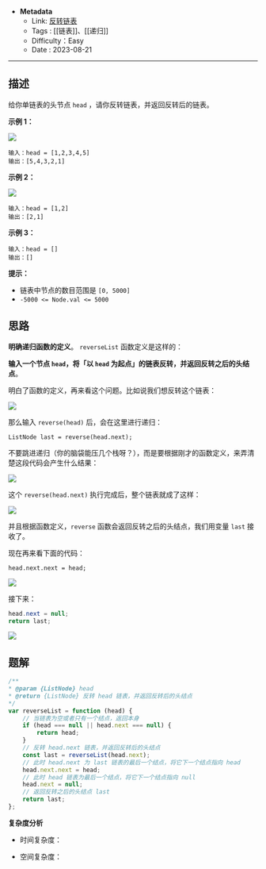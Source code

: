 - **Metadata**
	- Link: [反转链表](https://leetcode.cn/problems/reverse-linked-list/description/ "https://leetcode.cn/problems/reverse-linked-list/description/")
	- Tags : [[链表]]、[[递归]]
	- Difficulty：Easy
	- Date : 2023-08-21
---
## 描述

给你单链表的头节点 `head` ，请你反转链表，并返回反转后的链表。

**示例 1：**

![](https://assets.leetcode.com/uploads/2021/02/19/rev1ex1.jpg)

```
输入：head = [1,2,3,4,5]
输出：[5,4,3,2,1]
```

**示例 2：**

![](https://assets.leetcode.com/uploads/2021/02/19/rev1ex2.jpg)

```
输入：head = [1,2]
输出：[2,1]
```

**示例 3：**

```
输入：head = []
输出：[]
```

**提示：**

- 链表中节点的数目范围是 `[0, 5000]`
- `-5000 <= Node.val <= 5000`

## 思路

**明确递归函数的定义**。 `reverseList` 函数定义是这样的：

**输入一个节点 `head`，将「以 `head` 为起点」的链表反转，并返回反转之后的头结点**。

明白了函数的定义，再来看这个问题。比如说我们想反转这个链表：

![](https://labuladong.github.io/algo/images/%E5%8F%8D%E8%BD%AC%E9%93%BE%E8%A1%A8/1.jpg)

那么输入 `reverse(head)` 后，会在这里进行递归：

```
ListNode last = reverse(head.next);
```

不要跳进递归（你的脑袋能压几个栈呀？），而是要根据刚才的函数定义，来弄清楚这段代码会产生什么结果：

![](https://labuladong.github.io/algo/images/%E5%8F%8D%E8%BD%AC%E9%93%BE%E8%A1%A8/2.jpg)

这个 `reverse(head.next)` 执行完成后，整个链表就成了这样：

![](https://labuladong.github.io/algo/images/%E5%8F%8D%E8%BD%AC%E9%93%BE%E8%A1%A8/3.jpg)

并且根据函数定义，`reverse` 函数会返回反转之后的头结点，我们用变量 `last` 接收了。

现在再来看下面的代码：

```
head.next.next = head;
```

![](https://labuladong.github.io/algo/images/%E5%8F%8D%E8%BD%AC%E9%93%BE%E8%A1%A8/4.jpg)

接下来：


```java
head.next = null;
return last;
```

![](https://labuladong.github.io/algo/images/%E5%8F%8D%E8%BD%AC%E9%93%BE%E8%A1%A8/5.jpg)

## 题解

```js
/**
* @param {ListNode} head
* @return {ListNode} 反转 head 链表，并返回反转后的头结点
*/
var reverseList = function (head) {
    // 当链表为空或者只有一个结点，返回本身
    if (head === null || head.next === null) {
        return head;
    }
    // 反转 head.next 链表，并返回反转后的头结点
    const last = reverseList(head.next);
    // 此时 head.next 为 last 链表的最后一个结点，将它下一个结点指向 head
    head.next.next = head;
    // 此时 head 链表为最后一个结点，将它下一个结点指向 null
    head.next = null;
    // 返回反转之后的头结点 last
    return last;
};
```

**复杂度分析**

- 时间复杂度：

- 空间复杂度：